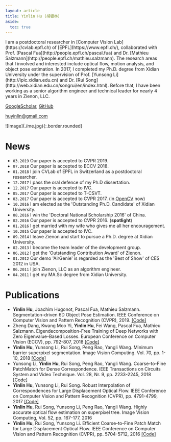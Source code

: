 ```yaml
---
layout: article
title: Yinlin Hu (胡银林）
aside:
  toc: true
---
```


<div class="gird-containre">
<div class="grid grid--p-2">
<div class="cell cell--12 cell--md-auto" markdown="1">
I am a postdoctoral researcher in [Computer Vision Lab](https://cvlab.epfl.ch) of [EPFL](https://www.epfl.ch/),
collaborated with Prof. [Pascal Fua](http://people.epfl.ch/pascal.fua) and Dr. [Mathieu Salzmann](http://people.epfl.ch/mathieu.salzmann). The research areas that I involved and
interested include optical flow, motion analysis, and object pose
estimation. In 2017, I completed my Ph.D. degree from Xidian
University under the supervision of Prof. [Yunsong Li](http://ipic.xidian.edu.cn) and Dr. [Rui Song](http://web.xidian.edu.cn/songrui/en/index.html). Before that, I have been working as a senior algorithm engineer and
technical leader for nearly 4 years in Zienon, LLC.

[GoogleScholar](https://scholar.google.com/citations?user=dhmdaoQAAAAJ&hl=en), [GitHub](http://github.com/yinlinhu)

<!-- [CV](/files/cv.pdf) -->

[huyinlin@gmail.com](mailto:huyinlin@gmail.com)
</div>
<div class="cell cell--12 cell--md-4 " markdown="1">
![Image](./me.jpg){:.border.rounded}
</div>
</div>
</div>

# News
* `03.2019` Our paper is accepted to CVPR 2019. 
* `07.2018` Our paper is accepted to ECCV 2018. 
* `01.2018` I join CVLab of EPFL in Switzerland as a postdoctoral researcher.
* `12.2017` I pass the oral defence of my Ph.D dissertation.
* `12.2017` Our paper is accepted to IVC.
* `05.2017` Our paper is accepted to T-CSVT.
* `03.2017` Our paper is accepted to CVPR 2017. (in [OpenCV](https://opencv.org/) now)
* `10.2016` I am elected as the 'Outstanding Ph.D. Candidate' of Xidian University.
* `08.2016` I win the 'Doctoral National Scholarship 2016' of China.
* `02.2016` Our paper is accepted to CVPR 2016. (**spotlight**)
* `01.2016` I get married with my wife who gives me all her encouragement. 
* `10.2015` Our paper is accepted to IVC.
* `09.2014` I leave Zienon and start to pursue a Ph.D. degree at Xidian University.
* `02.2013` I become the team leader of the development group.
* `06.2012` I get the 'Outstanding Contribution Award' of Zienon.
* `01.2012` Our demo 'AirGenie' is regarded as the 'Best of Show' of CES 2012 in USA.
* `06.2011` I join Zienon, LLC as an algorithm engineer.
* `04.2011` I get my MA.Sc degree from Xidian University.

# Publications

* **Yinlin Hu**, Joachim Hugonot, Pascal Fua, Mathieu Salzmann. Segmentation-driven 6D Object Pose Estimation. IEEE Conference on Computer Vision and Pattern Recognition (CVPR), 2019. [\[Code\]](https://github.com/cvlab-epfl/segmentation-driven-pose)
* Zheng Dang, Kwang Moo Yi, **Yinlin Hu**, Fei Wang, Pascal Fua, Mathieu Salzmann. Eigendecomposition-Free Training of Deep Networks with Zero Eigenvalue-Based Losses. European Conference on Computer Vision (ECCV), pp. 792-807, 2018 [\[Code\]](https://github.com/Dangzheng/Eig-Free-release)
* **Yinlin Hu**, Yunsong Li, Rui Song, Peng Rao, Yangli Wang. Minimum barrier superpixel segmentation. Image Vision Computing. Vol. 70, pp. 1-10, 2018 [\[Code\]](https://github.com/YinlinHu/MBS)
* Yunsong Li, **Yinlin Hu**, Rui Song, Peng Rao, Yangli Wang. Coarse-to-Fine PatchMatch for Dense Correspondence. IEEE Transactions on Circuits System and Video Technique. Vol. 28, Nr. 9, pp. 2233-2245, 2018 [\[Code\]](https://github.com/YinlinHu/CPM)
* **Yinlin Hu**, Yunsong Li, Rui Song. Robust Interpolation of Correspondences for Large Displacement Optical Flow. IEEE Conference on Computer Vision and Pattern Recognition (CVPR), pp. 4791-4799, 2017 [\[Code\]](https://github.com/YinlinHu/Ric)
* **Yinlin Hu**, Rui Song, Yunsong Li, Peng Rao, Yangli Wang. Highly accurate optical flow estimation on superpixel tree. Image Vision Computing, Vol. 52, pp. 167-177, 2016
* **Yinlin Hu**, Rui Song, Yunsong Li. Efficient Coarse-to-Fine Patch Match for Large Displacement Optical Flow. IEEE Conference on Computer Vision and Pattern Recognition (CVPR), pp. 5704-5712, 2016 [\[Code\]](https://github.com/YinlinHu/CPM)
